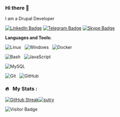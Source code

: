 ### Hi there 👋
I am a Drupal Developer

<!--<p align="center">-->
<a href="https://www.linkedin.com/in/andrew-vtyurin-02391514"><img src="https://img.shields.io/badge/LinkedIn-blue?style=for-the-badge&logo=linkedin&logoColor=white" alt="LinkedIn Badge"></a>
[![Telegram Badge](https://img.shields.io/badge/Telegram-2CA5E0?style=for-the-badge&logo=telegram&logoColor=white)](https://t.me/Advert_plus)
[![Skype Badge](https://img.shields.io/badge/Skype-%2300AFF0.svg?style=for-the-badge&logo=Skype&logoColor=white)](https://join.skype.com/invite/DUtiP5D0h8V0)

<!--</p>-->

**Languages and Tools:**

![Linux](https://img.shields.io/badge/-Linux?logo=Linux&style=social&label=Linux&color=magenta)&nbsp;&nbsp;
![Windows](https://img.shields.io/badge/-Windows?logo=Windows&style=social&label=Windows&color=magenta)&nbsp;&nbsp;
![Docker](https://img.shields.io/badge/-Docker?logo=Docker&style=social&label=Docker&color=magenta)&nbsp;&nbsp;

![Bash](https://img.shields.io/badge/-Bash?logo=Bash&label=Bash&style=social&color=blue)&nbsp;&nbsp;
![JavaScript](https://img.shields.io/badge/-JavaScript?logo=javascript&style=social&label=JS&color=blue)

![MySQL](https://img.shields.io/badge/-MySQL?logo=mysql&style=social&label=MySQL&color=yellow)&nbsp;&nbsp;

![Git](https://img.shields.io/badge/-Git?logo=git&style=social&label=Git&labelColor=green)&nbsp;&nbsp;
![GitHub](https://img.shields.io/badge/-GitHub?logo=github&style=social&label=GitHub&labelColor=green)&nbsp;&nbsp;

### 🔥 &nbsp; My Stats :
[![GitHub Streak](http://github-readme-streak-stats.herokuapp.com?user=Sutry&theme=default)](https://git.io/streak-stats)<a href="https://github.com/ryo-ma/github-profile-trophy"><img src="https://github-profile-trophy.vercel.app/?username=sutry&rank=S" alt="sutry" /></a>

![Visitor Badge](https://visitor-badge.laobi.icu/badge?page_id=Sutry.Sutry)





<!--
**Sutry/Sutry** is a ✨ _special_ ✨ repository because its `README.md` (this file) appears on your GitHub profile.

Here are some ideas to get you started:

- 🔭 I’m currently working on ...
- 🌱 I’m currently learning ...
- 👯 I’m looking to collaborate on ...
- 🤔 I’m looking for help with ...
- 💬 Ask me about ...
- 📫 How to reach me: ...
- 😄 Pronouns: ...
- ⚡ Fun fact: ...
-->

